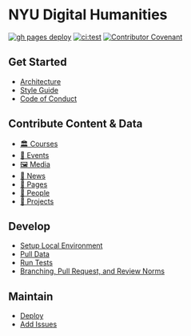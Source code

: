 # NYU Digital Humanities

[![gh pages deploy](https://github.com/nyu-dh/nyu-dh.github.io/actions/workflows/gh-pages-deploy.yml/badge.svg)](https://github.com/nyu-dh/nyu-dh.github.io/actions/workflows/gh-pages-deploy.yml) [![ci:test](https://github.com/nyu-dh/nyu-dh.github.io/actions/workflows/test.yml/badge.svg)](https://github.com/nyu-dh/nyu-dh.github.io/actions/workflows/test.yml) [![Contributor Covenant](https://img.shields.io/badge/Contributor%20Covenant-2.1-4baaaa.svg)](docs/code-of-conduct.md)

## **Get Started**
+ [Architecture](docs/architecture.md)
+ [Style Guide](docs/style-guide.md)
+ [Code of Conduct](docs/code-of-conduct.md)
## **Contribute Content & Data**
+ [🏛️ Courses](docs/guides/add-edit-courses.md)
+ [📆 Events](docs/guides/add-edit-events.md)
+ [🖼️ Media](docs/guides/add-edit-media.md)
+ [📰 News](docs/guides/add-edit-news.md)
+ [📝 Pages](docs/guides/add-edit-pages.md)
+ [👤 People](docs/guides/add-edit-people.md)
+ [🏺 Projects](docs/guides/add-edit-projects.md)
## **Develop**
+ [Setup Local Environment](docs/guides/setup-local-dev-environment.md)
+ [Pull Data](docs/guides/pull-data-from-google-sheets.md)
+ [Run Tests]()
+ [Branching, Pull Request, and Review Norms]()
## **Maintain**
+ [Deploy](docs/architecture.md#deployment)
+ [Add Issues]()
